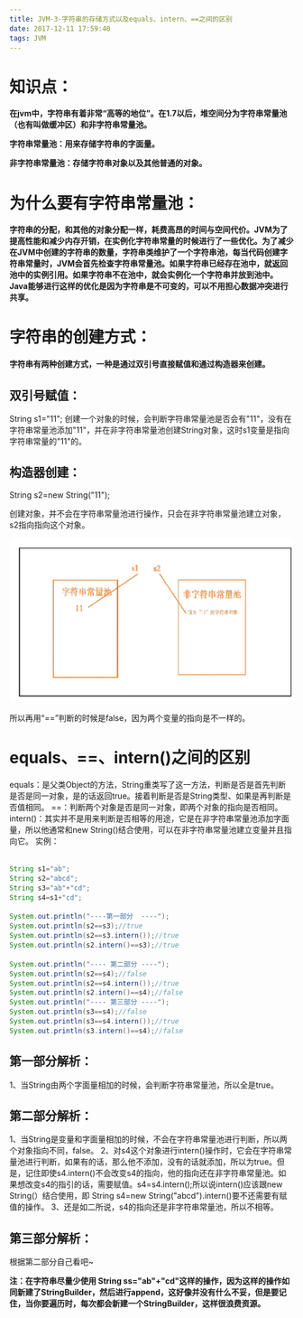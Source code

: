 ```yaml
---
title: JVM-3-字符串的存储方式以及equals、intern、==之间的区别
date: 2017-12-11 17:59:40
tags: JVM
---
```


# 知识点：

**在jvm中，字符串有着非常“高等的地位”。在1.7以后，堆空间分为字符串常量池（也有叫做缓冲区）和非字符串常量池。**

**字符串常量池：用来存储字符串的字面量。**

**非字符串常量池：存储字符串对象以及其他普通的对象。**

# 为什么要有字符串常量池：

**字符串的分配，和其他的对象分配一样，耗费高昂的时间与空间代价。JVM为了提高性能和减少内存开销，在实例化字符串常量的时候进行了一些优化。为了减少在JVM中创建的字符串的数量，字符串类维护了一个字符串池，每当代码创建字符串常量时，JVM会首先检查字符串常量池。如果字符串已经存在池中，就返回池中的实例引用。如果字符串不在池中，就会实例化一个字符串并放到池中。Java能够进行这样的优化是因为字符串是不可变的，可以不用担心数据冲突进行共享。**

# 字符串的创建方式：

**字符串有两种创建方式，一种是通过双引号直接赋值和通过构造器来创建。**


## 双引号赋值：
String s1="11";
创建一个对象的时候，会判断字符串常量池是否会有"11"，没有在字符串常量池添加"11"，并在非字符串常量池创建String对象，这时s1变量是指向字符串常量的"11"的。

## 构造器创建：

String s2=new String("11");

创建对象，并不会在字符串常量池进行操作，只会在非字符串常量池建立对象，s2指向指向这个对象。

![jvm内部构成表](JVM-3-字符串的存储方式以及equals、intern、-之间的区别/jvm1.png)


所以再用“==”判断的时候是false，因为两个变量的指向是不一样的。

# equals、==、intern()之间的区别

equals：是父类Object的方法，String重类写了这一方法，判断是否是首先判断是否是同一对象，是的话返回true。接着判断是否是String类型、如果是再判断是否值相同。
==：判断两个对象是否是同一对象，即两个对象的指向是否相同。
intern()：其实并不是用来判断是否相等的用途，它是在非字符串常量池添加字面量，所以他通常和new String()结合使用，可以在非字符串常量池建立变量并且指向它。
实例：

``` java

String s1="ab";
String s2="abcd";
String s3="ab"+"cd";
String s4=s1+"cd";
         
System.out.println("----第一部分  ----");
System.out.println(s2==s3);//true
System.out.println(s2==s3.intern());//true
System.out.println(s2.intern()==s3);//true
         
System.out.println("---- 第二部分 ----");
System.out.println(s2==s4);//false
System.out.println(s2==s4.intern());//true
System.out.println(s2.intern()==s4);//false
System.out.println("---- 第三部分 ----");
System.out.println(s3==s4);//false
System.out.println(s3==s4.intern());//true
System.out.println(s3.intern()==s4);//false

```

## 第一部分解析：

1、当String由两个字面量相加的时候，会判断字符串常量池，所以全是true。
## 第二部分解析：

1、当String是变量和字面量相加的时候，不会在字符串常量池进行判断，所以两个对象指向不同，false。
2、对s4这个对象进行intern()操作时，它会在字符串常量池进行判断，如果有的话，那么他不添加，没有的话就添加，所以为true。但是，记住即使s4.intern()不会改变s4的指向，他的指向还在非字符串常量池。如果想改变s4的指引的话，需要赋值。s4=s4.intern();所以说intern()应该跟new String(）结合使用，即 String s4=new String("abcd").intern()要不还需要有赋值的操作。
3、还是如二所说，s4的指向还是非字符串常量池，所以不相等。
## 第三部分解析：

根据第二部分自己看吧~

**注：在字符串尽量少使用 String ss="ab"+"cd"这样的操作，因为这样的操作如同新建了StringBuilder，然后进行append，这好像并没有什么不妥，但是要记住，当你要遍历时，每次都会新建一个StringBuilder，这样很浪费资源。**
